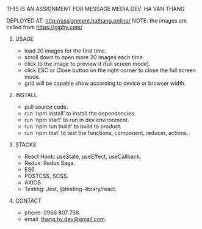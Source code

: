 THIS IS AN ASSIGNMENT FOR MESSAGE MEDIA
DEV: HA VAN THANG

DEPLOYED AT: http://assignment.hathang.online/
NOTE: the images are called from https://giphy.com/

1. USAGE

   - load 20 images for the first time.
   - scroll down to open more 20 images each time.
   - click to the image to preview it (full screen mode).
   - click ESC or Close button on the right corner to close the full screen mode.
   - grid will be capable show according to device or browser width.

2. INSTALL

   - pull source code.
   - run 'npm install' to install the dependencies.
   - run 'npm start' to run in dev environment.
   - run 'npm run build' to build to product.
   - run 'npm test' to test the functions, component, reducer, actions.

3. STACKS

   - React Hook: useState, useEffect, useCallback.
   - Redux: Redux Saga.
   - ES6.
   - POSTCSS, SCSS.
   - AXIOS.
   - Testing: Jest, @testing-library/react.

4. CONTACT

   - phone: 0966 807 758.
   - email: thang.hv.dev@gmail.com.
